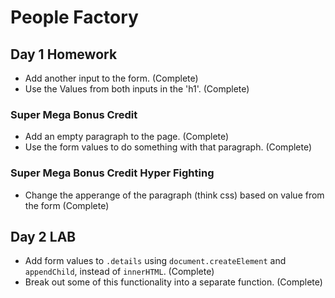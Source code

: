 # People Factory

## Day 1 Homework

* Add another input to the form. (Complete)
* Use the Values from both inputs in the 'h1'. (Complete)

### Super Mega Bonus Credit

* Add an empty paragraph to the page. (Complete)
* Use the form values to do something with that paragraph. (Complete)

### Super Mega Bonus Credit Hyper Fighting

* Change the apperange of the paragraph (think css) based on value from the form (Complete)

## Day 2 LAB

* Add form values to `.details` using `document.createElement` and `appendChild`, instead of `innerHTML`. (Complete)
* Break out some of this functionality into a separate function. (Complete)
